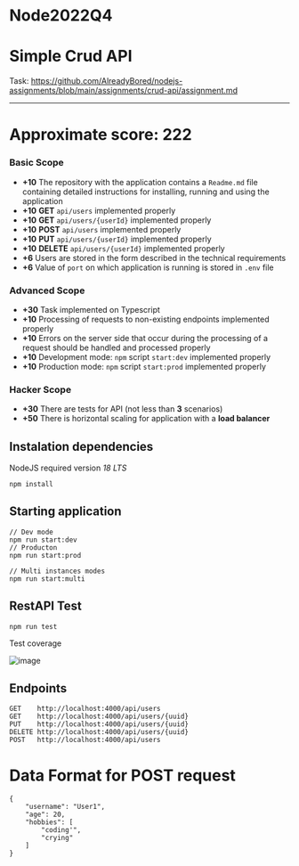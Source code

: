 # Node2022Q4

# Simple Crud API

Task: https://github.com/AlreadyBored/nodejs-assignments/blob/main/assignments/crud-api/assignment.md

---

# Approximate score: **222**

### Basic Scope

- **+10** The repository with the application contains a `Readme.md` file containing detailed instructions for installing, running and using the application
- **+10** **GET** `api/users` implemented properly
- **+10** **GET** `api/users/{userId}` implemented properly
- **+10** **POST** `api/users` implemented properly
- **+10** **PUT** `api/users/{userId}` implemented properly
- **+10** **DELETE** `api/users/{userId}` implemented properly
- **+6** Users are stored in the form described in the technical requirements
- **+6** Value of `port` on which application is running is stored in `.env` file

### Advanced Scope

- **+30** Task implemented on Typescript
- **+10** Processing of requests to non-existing endpoints implemented properly
- **+10** Errors on the server side that occur during the processing of a request should be handled and processed properly
- **+10** Development mode: `npm` script `start:dev` implemented properly
- **+10** Production mode: `npm` script `start:prod` implemented properly

### Hacker Scope

- **+30** There are tests for API (not less than **3** scenarios)
- **+50** There is horizontal scaling for application with a **load balancer**

## Instalation dependencies

NodeJS required version _18 LTS_

```
npm install
```

## Starting application

```
// Dev mode
npm run start:dev
// Producton
npm run start:prod

// Multi instances modes
npm run start:multi
```

## RestAPI Test

```
npm run test
```

Test coverage

![image]()

## Endpoints

```
GET    http://localhost:4000/api/users
GET    http://localhost:4000/api/users/{uuid}
PUT    http://localhost:4000/api/users/{uuid}
DELETE http://localhost:4000/api/users/{uuid}
POST   http://localhost:4000/api/users
```

# Data Format for POST request

```
{
    "username": "User1",
    "age": 20,
    "hobbies": [
        "coding'",
        "crying"
    ]
}
```
